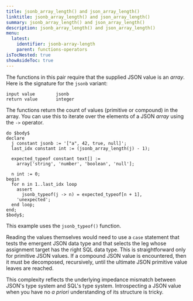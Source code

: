 ```yaml
---
title: jsonb_array_length() and json_array_length()
linktitle: jsonb_array_length() and json_array_length()
summary: jsonb_array_length() and json_array_length()
description: jsonb_array_length() and json_array_length()
menu:
  latest:
    identifier: jsonb-array-length
    parent: functions-operators
isTocNested: true
showAsideToc: true
---
```



The functions in this pair require that the supplied JSON value is an _array_. Here is the signature for the `jsonb` variant:

```
input value        jsonb
return value       integer
```

The functions return the count of values (primitive or compound) in the array. You can use this to iterate over the elements of a JSON _array_ using the  `->` operator.

```postgresql
do $body$
declare
  j constant jsonb := '["a", 42, true, null]';
  last_idx constant int := (jsonb_array_length(j) - 1);

  expected_typeof constant text[] :=
    array['string', 'number', 'boolean', 'null'];

  n int := 0;
begin
  for n in 1..last_idx loop
    assert
      jsonb_typeof(j -> n) = expected_typeof[n + 1],
    'unexpected';
  end loop;
end;
$body$;
```

This example uses the `jsonb_typeof()` function.

Reading the values themselves would need to use a `case` statement that tests the emergent JSON data type and that selects the leg whose assignment target has the right SQL data type. This is straightforward only for primitive JSON values. If a compound JSON value is encountered, then it must be decomposed, recursively, until the ultimate JSON primitive value leaves are reached.

This complexity reflects the underlying impedance mismatch between JSON's type system and SQL's type system. Introspecting a JSON value when you have no _a priori_ understanding of its structure is tricky.
